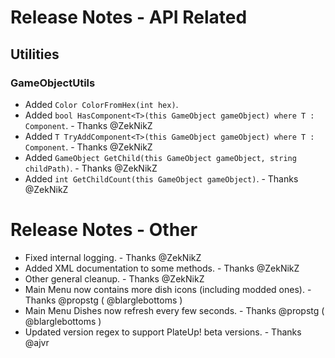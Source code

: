 ﻿# Release Notes - API Related

## Utilities

### GameObjectUtils

- Added `Color ColorFromHex(int hex)`.
- Added `bool HasComponent<T>(this GameObject gameObject) where T : Component`. - Thanks @ZekNikZ
- Added `T TryAddComponent<T>(this GameObject gameObject) where T : Component`. - Thanks @ZekNikZ
- Added `GameObject GetChild(this GameObject gameObject, string childPath)`. - Thanks @ZekNikZ
- Added `int GetChildCount(this GameObject gameObject)`. - Thanks @ZekNikZ

# Release Notes - Other

- Fixed internal logging. - Thanks @ZekNikZ
- Added XML documentation to some methods. - Thanks @ZekNikZ
- Other general cleanup. - Thanks @ZekNikZ
- Main Menu now contains more dish icons (including modded ones). - Thanks @propstg ( @blarglebottoms )
- Main Menu Dishes now refresh every few seconds. - Thanks @propstg ( @blarglebottoms )
- Updated version regex to support PlateUp! beta versions. - Thanks @ajvr